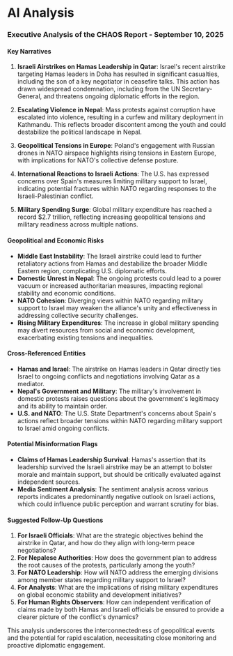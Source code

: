 # AI Analysis

### Executive Analysis of the CHAOS Report - September 10, 2025

#### Key Narratives
1. **Israeli Airstrikes on Hamas Leadership in Qatar**: Israel's recent airstrike targeting Hamas leaders in Doha has resulted in significant casualties, including the son of a key negotiator in ceasefire talks. This action has drawn widespread condemnation, including from the UN Secretary-General, and threatens ongoing diplomatic efforts in the region.
   
2. **Escalating Violence in Nepal**: Mass protests against corruption have escalated into violence, resulting in a curfew and military deployment in Kathmandu. This reflects broader discontent among the youth and could destabilize the political landscape in Nepal.

3. **Geopolitical Tensions in Europe**: Poland's engagement with Russian drones in NATO airspace highlights rising tensions in Eastern Europe, with implications for NATO's collective defense posture.

4. **International Reactions to Israeli Actions**: The U.S. has expressed concerns over Spain's measures limiting military support to Israel, indicating potential fractures within NATO regarding responses to the Israeli-Palestinian conflict.

5. **Military Spending Surge**: Global military expenditure has reached a record $2.7 trillion, reflecting increasing geopolitical tensions and military readiness across multiple nations.

#### Geopolitical and Economic Risks
- **Middle East Instability**: The Israeli airstrike could lead to further retaliatory actions from Hamas and destabilize the broader Middle Eastern region, complicating U.S. diplomatic efforts.
- **Domestic Unrest in Nepal**: The ongoing protests could lead to a power vacuum or increased authoritarian measures, impacting regional stability and economic conditions.
- **NATO Cohesion**: Diverging views within NATO regarding military support to Israel may weaken the alliance's unity and effectiveness in addressing collective security challenges.
- **Rising Military Expenditures**: The increase in global military spending may divert resources from social and economic development, exacerbating existing tensions and inequalities.

#### Cross-Referenced Entities
- **Hamas and Israel**: The airstrike on Hamas leaders in Qatar directly ties Israel to ongoing conflicts and negotiations involving Qatar as a mediator.
- **Nepal's Government and Military**: The military's involvement in domestic protests raises questions about the government's legitimacy and its ability to maintain order.
- **U.S. and NATO**: The U.S. State Department's concerns about Spain's actions reflect broader tensions within NATO regarding military support to Israel amid ongoing conflicts.

#### Potential Misinformation Flags
- **Claims of Hamas Leadership Survival**: Hamas's assertion that its leadership survived the Israeli airstrike may be an attempt to bolster morale and maintain support, but should be critically evaluated against independent sources.
- **Media Sentiment Analysis**: The sentiment analysis across various reports indicates a predominantly negative outlook on Israeli actions, which could influence public perception and warrant scrutiny for bias.

#### Suggested Follow-Up Questions
1. **For Israeli Officials**: What are the strategic objectives behind the airstrike in Qatar, and how do they align with long-term peace negotiations?
2. **For Nepalese Authorities**: How does the government plan to address the root causes of the protests, particularly among the youth?
3. **For NATO Leadership**: How will NATO address the emerging divisions among member states regarding military support to Israel?
4. **For Analysts**: What are the implications of rising military expenditures on global economic stability and development initiatives?
5. **For Human Rights Observers**: How can independent verification of claims made by both Hamas and Israeli officials be ensured to provide a clearer picture of the conflict's dynamics?

This analysis underscores the interconnectedness of geopolitical events and the potential for rapid escalation, necessitating close monitoring and proactive diplomatic engagement.
